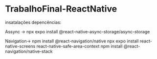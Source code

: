 # TrabalhoFinal-ReactNative

insatalações depencências:

Assync -> npx expo install @react-native-async-storage/async-storage

Navigation-> npm install @react-navigation/native npx expo install react-native-screens react-native-safe-area-context npm install @react-navigation/native-stack

